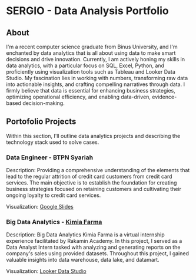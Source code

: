 # SERGIO - Data Analysis Portfolio
## About
I'm a recent computer science graduate from Binus University, and I'm enchanted by data analytics that is all about using data to make smart decisions and drive innovation. Currently, I am actively honing my skills in data analytics, with a particular focus on SQL, Excel, Python, and proficiently using visualization tools such as Tableau and Looker Data Studio. My fascination lies in working with numbers, transforming raw data into actionable insights, and crafting compelling narratives through data. I firmly believe that data is essential for enhancing business strategies, optimizing operational efficiency, and enabling data-driven, evidence-based decision-making.

## Portofolio Projects
Within this section, I'll outline data analytics projects and describing the technology stack used to solve cases.

### Data Engineer - BTPN Syariah
Description: Providing a comprehensive understanding of the elements that lead to the regular attrition of credit card customers from credit card services. The main objective is to establish the foundation for creating business strategies focused on retaining customers and cultivating their ongoing loyalty to credit card services.

Visualization: [Google Slides](https://docs.google.com/presentation/d/1YCw3hoYsnySL7Tm59vRzfMVKu7C7_AsDB7WGpSSV7dI/edit?usp=drive_link)

### Big Data Analytics - [Kimia Farma](https://github.com/sergiolhx/kimia-farma-sales-dashboard)
Description: Big Data Analytics Kimia Farma is a virtual internship experience facilitated by Rakamin Academy. In this project, I served as a Data Analyst Intern tasked with analyzing and generating reports on the company's sales using provided datasets. Throughout this project, I gained valuable insights into data warehouse, data lake, and datamart.

Visualization: [Looker Data Studio](https://lookerstudio.google.com/s/lxpnPWJOflE)
